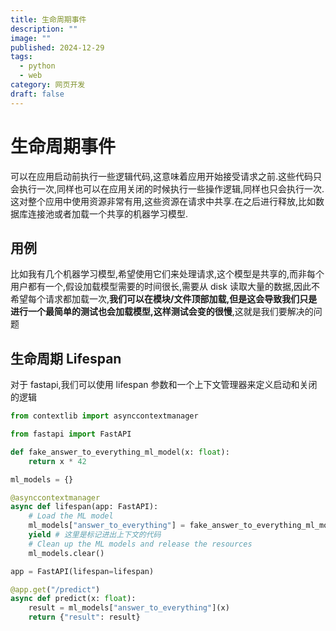 ```yaml
---
title: 生命周期事件
description: ""
image: ""
published: 2024-12-29
tags:
  - python
  - web
category: 网页开发
draft: false
---
```


# 生命周期事件

可以在应用启动前执行一些逻辑代码,这意味着应用开始接受请求之前.这些代码只会执行一次,同样也可以在应用关闭的时候执行一些操作逻辑,同样也只会执行一次.这对整个应用中使用资源非常有用,这些资源在请求中共享.在之后进行释放,比如数据库连接池或者加载一个共享的机器学习模型.

## 用例

比如我有几个机器学习模型,希望使用它们来处理请求,这个模型是共享的,而非每个用户都有一个,假设加载模型需要的时间很长,需要从 disk 读取大量的数据,因此不希望每个请求都加载一次,**我们可以在模块/文件顶部加载,但是这会导致我们只是进行一个最简单的测试也会加载模型,这样测试会变的很慢**,这就是我们要解决的问题

## 生命周期 Lifespan

对于 fastapi,我们可以使用 lifespan 参数和一个上下文管理器来定义启动和关闭的逻辑

```python
from contextlib import asynccontextmanager

from fastapi import FastAPI

def fake_answer_to_everything_ml_model(x: float):
    return x * 42

ml_models = {}

@asynccontextmanager
async def lifespan(app: FastAPI):
    # Load the ML model
    ml_models["answer_to_everything"] = fake_answer_to_everything_ml_model
    yield # 这里是标记进出上下文的代码
    # Clean up the ML models and release the resources
    ml_models.clear()

app = FastAPI(lifespan=lifespan)

@app.get("/predict")
async def predict(x: float):
    result = ml_models["answer_to_everything"](x)
    return {"result": result}
```
